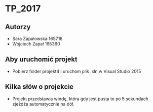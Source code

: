 # TP_2017

## Autorzy  

* Sara Zapałowska 165718
* Wojciech Zapał 165360

## Aby uruchomić projekt

* Pobierz folder projekt4 i uruchom plik .sln w Visual Studio 2015 

## Kilka słów o projekcie 

* Projekt przedstawia windę, która gdy jest pusta to po 5 sekundach zjeżdża automatycznie na dół. 


